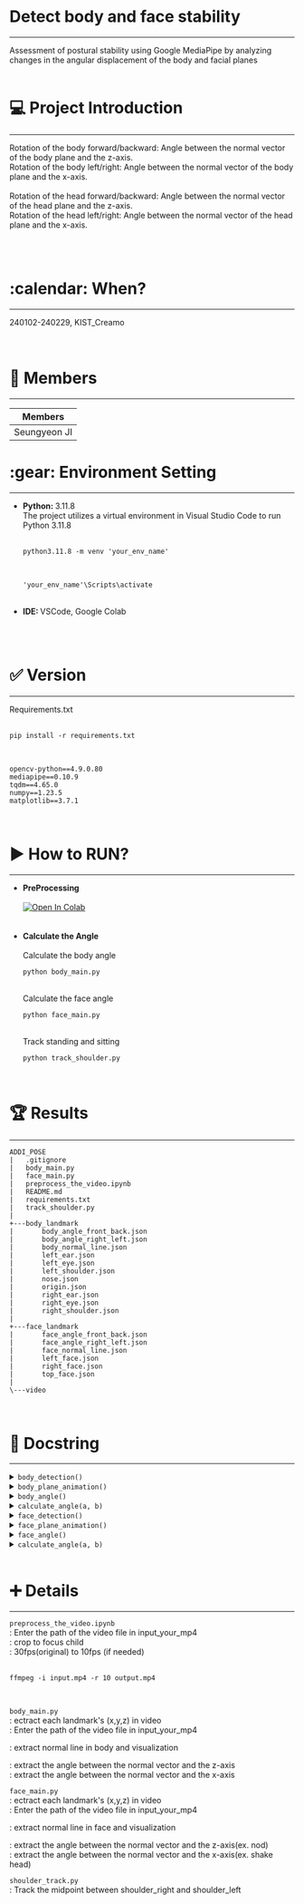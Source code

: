 <h1> Detect body and face stability </h1>
<hr/>
Assessment of postural stability using Google MediaPipe by analyzing changes in the angular displacement of the body and facial planes
<br/><br/>
<h1>💻 Project Introduction </h1>
<hr/>

Rotation of the body forward/backward: Angle between the normal vector of the body plane and the z-axis.<br/>
Rotation of the body left/right: Angle between the normal vector of the body plane and the x-axis.<br/>
<br/>
Rotation of the head forward/backward: Angle between the normal vector of the head plane and the z-axis.<br/>
Rotation of the head left/right: Angle between the normal vector of the head plane and the x-axis.<br/>

<br/><br/>
<h1>:calendar: When? </h1>
<hr/>
240102-240229, KIST_Creamo<br/>
<br/><br/>
<h1>🙂 Members </h1>
<hr/>

|Members|
|------|
|Seungyeon JI|

<h1>:gear: Environment Setting</h1>
<hr/>
<ul>
  <li><b>Python: </b> 3.11.8</li>
  The project utilizes a virtual environment in Visual Studio Code to run Python 3.11.8
<br/><br/>

    python3.11.8 -m venv 'your_env_name'
    
<br/>

    'your_env_name'\Scripts\activate

<br/>
  <li><b>IDE: </b> VSCode, Google Colab</li>
</ul>
<br/><br/>
<h1>✅ Version</h1>
<hr/>
Requirements.txt<br/><br/>


    pip install -r requirements.txt

<br/>

    opencv-python==4.9.0.80
    mediapipe==0.10.9
    tqdm==4.65.0
    numpy==1.23.5
    matplotlib==3.7.1

<br/>

<h1>▶ How to RUN? </h1>
<hr/>

<ul>
  <li><b>PreProcessing</b><br/></li>
  <br/>
  <a target="_blank" href="https://colab.research.google.com/github/jisally/detect_body_N_face_stability/blob/main/preprocess_the_video.ipynb">
  <img src="https://colab.research.google.com/assets/colab-badge.svg" alt="Open In Colab"/>
</a>
  <br/><br/><br/>
  <li><b>Calculate the Angle</b><br/></li>
  <br/>
  Calculate the body angle


    python body_main.py

<br/>  
  Calculate the face angle


    python face_main.py


<br/>  
  Track standing and sitting


    python track_shoulder.py
    
</ul>


<br/>
<h1>🏆 Results </h1>
<hr/>

```
ADDI_POSE
|   .gitignore
|   body_main.py
|   face_main.py
|   preprocess_the_video.ipynb
|   README.md
|   requirements.txt
|   track_shoulder.py
|   
+---body_landmark
|       body_angle_front_back.json
|       body_angle_right_left.json
|       body_normal_line.json
|       left_ear.json
|       left_eye.json
|       left_shoulder.json
|       nose.json
|       origin.json
|       right_ear.json
|       right_eye.json
|       right_shoulder.json
|       
+---face_landmark
|       face_angle_front_back.json
|       face_angle_right_left.json
|       face_normal_line.json
|       left_face.json
|       right_face.json
|       top_face.json
|       
\---video
```
<br/>

<h1> 📄 Docstring </h1>
<hr/>

<details>
<summary><code>body_detection()</code></summary>

Detects body landmarks from a video using MediaPipe Pose.

### Parameters:
- `video_path` (str): Path to the input video file.

### Notes:
- Saves the detected landmark coordinates as JSON files in the 'body_landmark' directory.

</details>

<details>
<summary><code>body_plane_animation()</code></summary>

Creates a 3D animation of body planes based on the detected shoulder landmarks.

### Notes:
- Reads the shoulder landmark coordinates from JSON files and generates the animation.
- Saves the computed body planes and the origin coordinates as JSON files.

</details>

<details>
<summary><code>body_angle()</code></summary>

Calculates body angles from the detected body planes.

### Notes:
- Reads the computed body planes from a JSON file and calculates the front-back and right-left angles.
- Saves the calculated angles as JSON files.

</details>

<details>
<summary><code>calculate_angle(a, b)</code></summary>

Calculates the angle between two vectors.

### Parameters:
- `a` (list): First vector.
- `b` (list): Second vector.

### Returns:
- `float`: Angle between the two vectors in degrees.

</details>

<details>
<summary><code>face_detection()</code></summary>

Detects facial landmarks from a video using MediaPipe FaceMesh.

### Parameters:
- `video_path` (str): Path to the input video file.

### Notes:
- Saves the detected facial landmark coordinates as JSON files in the 'face_landmark' directory.

</details>

<details>
<summary><code>face_plane_animation()</code></summary>

Generates a 3D animation of facial planes based on the detected facial landmarks.

### Notes:
- Reads the facial landmark coordinates from JSON files and generates the animation.
- Saves the computed facial planes as JSON files.

</details>

<details>
<summary><code>face_angle()</code></summary>

Calculates facial angles from the detected facial planes.

### Notes:
- Reads the computed facial planes from a JSON file and calculates the front-back and right-left angles.
- Saves the calculated angles as JSON files.

</details>

<details>
<summary><code>calculate_angle(a, b)</code></summary>

Calculates the angle between two vectors.

### Parameters:
- `a` (list): First vector.
- `b` (list): Second vector.

### Returns:
- `float`: Angle between the two vectors in degrees.

</details>
<br/>


<h1> ➕ Details </h1>
<hr/>
  
`preprocess_the_video.ipynb`
<br/>
: Enter the path of the video file in input_your_mp4
<br/>
: crop to focus child
<br/>
: 30fps(original) to 10fps (if needed)
<br/><br/>

    ffmpeg -i input.mp4 -r 10 output.mp4

 <br/>
 
`body_main.py`
<br/>
: ectract each landmark's (x,y,z) in video
<br/>
: Enter the path of the video file in input_your_mp4
<br/>

: extract normal line in body and visualization<br/>

: extract the angle between the normal vector and the z-axis<br/>
: extract the angle between the normal vector and the x-axis

`face_main.py`<br/>
: ectract each landmark's (x,y,z) in video
<br/>
: Enter the path of the video file in input_your_mp4
<br/>

: extract normal line in face and visualization

: extract the angle between the normal vector and the z-axis(ex. nod)<br/>
: extract the angle between the normal vector and the x-axis(ex. shake head)
<br/>

`shoulder_track.py`<br/>
: Track the midpoint between shoulder_right and shoulder_left
